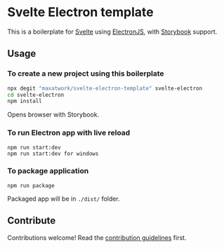 # Svelte Electron template

This is a boilerplate for [Svelte](https://svelte.dev/) using [ElectronJS](https://electronjs.org/), with [Storybook](https://storybook.js.org/) support.

## Usage

### To create a new project using this boilerplate

```bash
npx degit "maxatwork/svelte-electron-template" svelte-electron
cd svelte-electron
npm install
```

Opens browser with Storybook.

### To run Electron app with live reload

```
npm run start:dev
npm run start:dev for windows
```

### To package application
```
npm run package
```

Packaged app will be in `./dist/` folder.

## Contribute

Contributions welcome! Read the [contribution guidelines](CONTRIBUTING.md) first.


